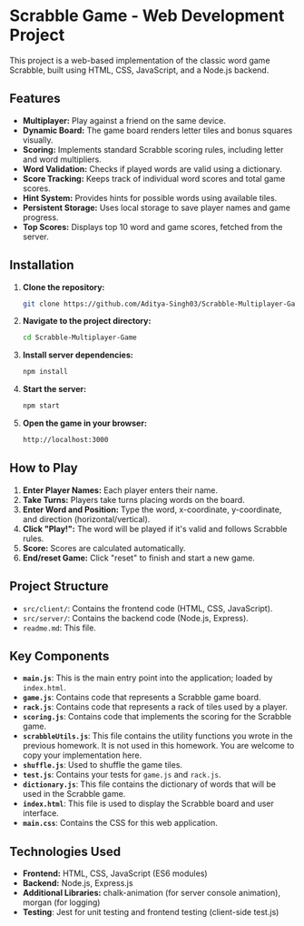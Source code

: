 
# **Scrabble Game - Web Development Project**

This project is a web-based implementation of the classic word game Scrabble, built using HTML, CSS, JavaScript, and a Node.js backend.

## Features

*   **Multiplayer:** Play against a friend on the same device.
*   **Dynamic Board:** The game board renders letter tiles and bonus squares visually.
*   **Scoring:** Implements standard Scrabble scoring rules, including letter and word multipliers.
*   **Word Validation:** Checks if played words are valid using a dictionary.
*   **Score Tracking:** Keeps track of individual word scores and total game scores.
*   **Hint System:** Provides hints for possible words using available tiles.
*   **Persistent Storage:** Uses local storage to save player names and game progress.
*   **Top Scores:** Displays top 10 word and game scores, fetched from the server.

## Installation

1.  **Clone the repository:**
    ```bash
    git clone https://github.com/Aditya-Singh03/Scrabble-Multiplayer-Game.git
    ```
2.  **Navigate to the project directory:**
    ```bash
    cd Scrabble-Multiplayer-Game
    ```
3.  **Install server dependencies:**
    ```bash
    npm install
    ```
4.  **Start the server:**
    ```bash
    npm start 
    ```
5.  **Open the game in your browser:**
    ```bash
    http://localhost:3000
    ```

## How to Play

1.  **Enter Player Names:** Each player enters their name.
2.  **Take Turns:** Players take turns placing words on the board.
3.  **Enter Word and Position:** Type the word, x-coordinate, y-coordinate, and direction (horizontal/vertical).
4.  **Click "Play!":** The word will be played if it's valid and follows Scrabble rules.
5.  **Score:** Scores are calculated automatically.
6.  **End/reset Game:** Click "reset" to finish and start a new game.

## Project Structure

*   `src/client/`: Contains the frontend code (HTML, CSS, JavaScript).
*   `src/server/`: Contains the backend code (Node.js, Express).
*   `readme.md`: This file.

## Key Components
- **`main.js`**: This is the main entry point into the application; loaded by `index.html`.  
- **`game.js`**: Contains code that represents a Scrabble game board.  
- **`rack.js`**: Contains code that represents a rack of tiles used by a player.  
- **`scoring.js`**: Contains code that implements the scoring for the Scrabble game.  
- **`scrabbleUtils.js`**: This file contains the utility functions you wrote in the previous homework. It is not used in this homework. You are welcome to copy your implementation here.  
- **`shuffle.js`**: Used to shuffle the game tiles.  
- **`test.js`**: Contains your tests for `game.js` and `rack.js`.  
- **`dictionary.js`**: This file contains the dictionary of words that will be used in the Scrabble game.  
- **`index.html`**: This file is used to display the Scrabble board and user interface.  
- **`main.css`**: Contains the CSS for this web application.  

## Technologies Used

*   **Frontend:** HTML, CSS, JavaScript (ES6 modules)
*   **Backend:** Node.js, Express.js
*   **Additional Libraries:** chalk-animation (for server console animation), morgan (for logging) 
*   **Testing**: Jest for unit testing and frontend testing (client-side test.js)
